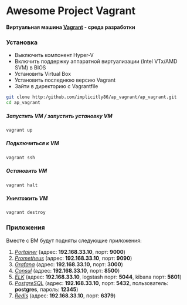 # Awesome Project Vagrant
__Виртуальная машина [Vagrant](https://www.vagrantup.com/) - среда разработки__

### Установка
- Выключить компонент Hyper-V
- Включить поддержку аппаратной виртуализации (Intel VTx/AMD SVM) в BIOS
- Установить Virtual Box
- Установить последнюю версию Vagrant
- Зайти в директорию с Vagrantfile

```bash
git clone http:/github.com/implicitly86/ap_vagrant/ap_vagrant.git
cd ap_vagrant
```

##### Запустить VM / запустить установку VM 
```bash
vagrant up
```
##### Подключиться к VM
```bash
vagrant ssh
```
##### Остановить VM
```bash
vagrant halt
```
##### Уничтожить VM
```bash
vagrant destroy
```

### Приложения
Вместе с ВМ будут подняты следующие приложения:
1. _[Portainer](http://192.168.33.10:9000)_ (адрес: **192.168.33.10**, порт: **9000**)
1. _[Prometheus](http://192.168.33.10:9090)_ (адрес: **192.168.33.10**, порт: **9090**)
1. _[Grafana](http://192.168.33.10:3000)_ (адрес: **192.168.33.10**, порт: **3000**)
1. _[Consul](http://192.168.33.10:8500)_ (адрес: **192.168.33.10**, порт: **8500**)
1. _[ELK](http://192.168.33.10:5601)_ (адрес: **192.168.33.10**, logstash порт: **5044**, kibana порт: **5601**)
1. _[PostgreSQL](http://192.168.33.10:5432)_ (адрес: **192.168.33.10**, порт: **5432**, пользователь: **postgres**, пароль: **12345**)
1. _[Redis](http://192.168.33.10:6379)_ (адрес: **192.168.33.10**, порт: **6379**)

